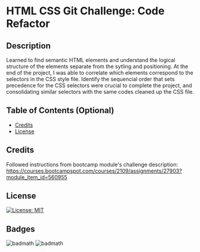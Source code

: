 # HTML CSS Git Challenge: Code Refactor

## Description

Learned to find semantic HTML elements and understand the logical structure of the elements separate from the sytling and positioning. At the end of the project, I was able to correlate which elements correspond to the selectors in the CSS style file. Identify the sequencial order that sets precedence for the CSS selectors were crucial to complete the project, and consolidating similar selectors with the same codes cleaned up the CSS file.

## Table of Contents (Optional)

- [Credits](#credits)
- [License](#license)

## Credits

Followed instructions from bootcamp module's challenge description: https://courses.bootcampspot.com/courses/2109/assignments/27903?module_item_id=560955

## License

[![License: MIT](https://img.shields.io/badge/License-MIT-yellow.svg)](https://opensource.org/licenses/MIT)

## Badges

![badmath](https://img.shields.io/badge/HTML-60.3%25-orange)
![badmath](https://img.shields.io/badge/CSS-39.7%25-purple)